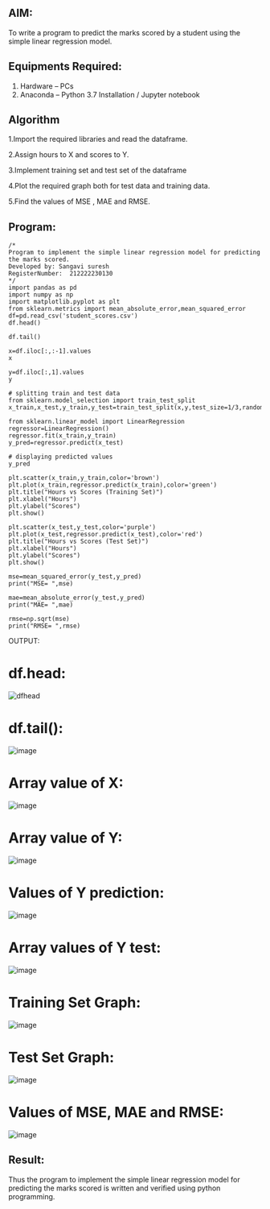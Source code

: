 ## AIM:
To write a program to predict the marks scored by a student using the simple linear regression model. 

## Equipments Required:
1. Hardware – PCs
2. Anaconda – Python 3.7 Installation / Jupyter notebook

## Algorithm
1.Import the required libraries and read the dataframe.

2.Assign hours to X and scores to Y.

3.Implement training set and test set of the dataframe

4.Plot the required graph both for test data and training data.

5.Find the values of MSE , MAE and RMSE.




## Program:
```
/*
Program to implement the simple linear regression model for predicting the marks scored.
Developed by: Sangavi suresh
RegisterNumber:  212222230130
*/
import pandas as pd
import numpy as np
import matplotlib.pyplot as plt
from sklearn.metrics import mean_absolute_error,mean_squared_error
df=pd.read_csv('student_scores.csv')
df.head()

df.tail()

x=df.iloc[:,:-1].values
x

y=df.iloc[:,1].values
y

# splitting train and test data
from sklearn.model_selection import train_test_split
x_train,x_test,y_train,y_test=train_test_split(x,y,test_size=1/3,random_state=0)

from sklearn.linear_model import LinearRegression
regressor=LinearRegression()
regressor.fit(x_train,y_train)
y_pred=regressor.predict(x_test)

# displaying predicted values
y_pred

plt.scatter(x_train,y_train,color='brown')
plt.plot(x_train,regressor.predict(x_train),color='green')
plt.title("Hours vs Scores (Training Set)")
plt.xlabel("Hours")
plt.ylabel("Scores")
plt.show()

plt.scatter(x_test,y_test,color='purple')
plt.plot(x_test,regressor.predict(x_test),color='red')
plt.title("Hours vs Scores (Test Set)")
plt.xlabel("Hours")
plt.ylabel("Scores")
plt.show()

mse=mean_squared_error(y_test,y_pred)
print("MSE= ",mse)

mae=mean_absolute_error(y_test,y_pred)
print("MAE= ",mae)

rmse=np.sqrt(mse)
print("RMSE= ",rmse)
```
OUTPUT:

# df.head:
![dfhead](https://github.com/Sangavi-suresh/Implementation-of-Simple-Linear-Regression-Model-for-Predicting-the-Marks-Scored/assets/118541861/04f1a590-2d23-4ecd-8965-1452b404da8e)





# df.tail():
![image](https://github.com/Sangavi-suresh/Implementation-of-Simple-Linear-Regression-Model-for-Predicting-the-Marks-Scored/assets/118541861/8f1902a2-9314-49f6-8080-38c2b30391f6)




# Array value of X:

![image](https://github.com/Sangavi-suresh/Implementation-of-Simple-Linear-Regression-Model-for-Predicting-the-Marks-Scored/assets/118541861/9617c242-3a97-4e01-8f7a-e3ed020b5f99)


# Array value of Y:
![image](https://github.com/Sangavi-suresh/Implementation-of-Simple-Linear-Regression-Model-for-Predicting-the-Marks-Scored/assets/118541861/40bbddba-8456-40fc-a7c9-55b41ee38c16)



# Values of Y prediction:

![image](https://github.com/Sangavi-suresh/Implementation-of-Simple-Linear-Regression-Model-for-Predicting-the-Marks-Scored/assets/118541861/cf0d401f-8738-436b-b438-e4de83e91c76)



# Array values of Y test:

![image](https://github.com/Sangavi-suresh/Implementation-of-Simple-Linear-Regression-Model-for-Predicting-the-Marks-Scored/assets/118541861/023c45ea-6fbe-455d-8e8d-5a7b8cf2ebef)




# Training Set Graph:

![image](https://github.com/Sangavi-suresh/Implementation-of-Simple-Linear-Regression-Model-for-Predicting-the-Marks-Scored/assets/118541861/bb60cc5e-5fe6-4abf-b247-51672abd4905)



# Test Set Graph:

![image](https://github.com/Sangavi-suresh/Implementation-of-Simple-Linear-Regression-Model-for-Predicting-the-Marks-Scored/assets/118541861/513728a6-4072-4975-994a-6343eac54dc0)



# Values of MSE, MAE and RMSE:

![image](https://github.com/Sangavi-suresh/Implementation-of-Simple-Linear-Regression-Model-for-Predicting-the-Marks-Scored/assets/118541861/ecaabc16-6e96-43ad-b7c8-ab2bfba1880b)



## Result:
Thus the program to implement the simple linear regression model for predicting the marks scored is written and verified using python programming.
